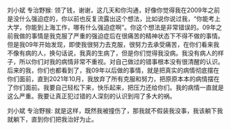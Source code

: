 刘小斌 专治野猴:
领了钱，谢谢，这几天和你沟通，好像你觉得我在2009年之前是没什么强迫症的，你以前也反复流露出这个想法，比如说你说过我，“你能考上大学，你能到上海工作，哪有什么强迫症啊”。你这个想法是非常错误的。09年之前我做的事情是我克服了严重的强迫症后在很痛苦的精神状态下不得不做的事情。但是我09年开始发现，即使我很努力去克服，很努力去承受痛苦，在你们看来我不像有病的人，换句话说，我真的生病了，但是你们觉得我没病。我没有病人的样子，所以你们对我的病情非常不重视。对自己做过的错事根本没有很清醒的认识。后来的我，你们也都看到了，我09年以后做的事情，就是把真实的病情彻底摆在你们面前，直到2021年10月，我放弃了所有克服和努力，把原原本本的病情摆在了你们面前。我要自己轻松下来，快乐起来，把压力还给你们。我的病情一直就是这么严重。我要让真正犯过错的人深刻的认识到闯了多大的祸。

刘小斌 专治野猴:
就是这样，既然我被撞伤了，那我就不假装我没事，我该躺下我就躺下，直到你们把我治好为止。
